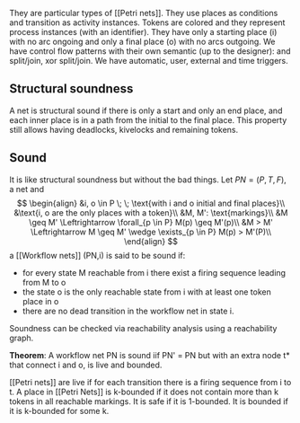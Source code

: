 They are particular types of [[Petri nets]]. They use places as conditions and transition as activity instances. Tokens are colored and they represent process instances (with an identifier). They have only a starting place (i) with no arc ongoing and only a final place (o) with no arcs outgoing.
We have control flow patterns with their own semantic (up to the designer): and split/join,
xor split/join.
We have automatic, user, external and time triggers.

## Structural soundness

A net is structural sound if there is only a start and only an end place, and each inner place is in a path from the initial to the final place.
This property still allows having deadlocks, kivelocks and remaining tokens.

## Sound

It is like structural soundness but without the bad things.
Let $PN = (P,T,F)$, a net and
$$
\begin{align}
&i, o \in P \; \; \text{with i and o initial and final places}\\
&\text{i, o are the only places with a token}\\
&M, M': \text{markings}\\
&M \geq M' \Leftrightarrow \forall_{p \in P} M(p) \geq M'(p)\\
&M > M' \Leftrightarrow M \geq M' \wedge \exists_{p \in P} M(p) > M'(P)\\
\end{align}
$$
a [[Workflow nets]] (PN,i) is said to be sound if:
- for every state M reachable from i there exist a firing sequence leading from M to o
- the state o is the only reachable state from i with at least one token place in o
- there are no dead transition in the workflow net in state i.

Soundness can be checked via reachability analysis using a reachability graph.

__Theorem__:
A workflow net PN is sound iif PN' = PN but with an extra node t* that connect i and o, is live and bounded.

[[Petri nets]] are live if for each transition there is a firing sequence from i to t.
A place in [[Petri Nets]] is k-bounded if it does not contain more than k tokens in all reachable
markings. It is safe if it is 1-bounded. It is bounded if it is k-bounded for some k.